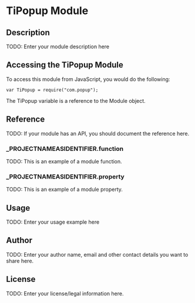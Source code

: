 # TiPopup Module

## Description

TODO: Enter your module description here

## Accessing the TiPopup Module

To access this module from JavaScript, you would do the following:

	var TiPopup = require("com.popup");

The TiPopup variable is a reference to the Module object.	

## Reference

TODO: If your module has an API, you should document
the reference here.

### ___PROJECTNAMEASIDENTIFIER__.function

TODO: This is an example of a module function.

### ___PROJECTNAMEASIDENTIFIER__.property

TODO: This is an example of a module property.

## Usage

TODO: Enter your usage example here

## Author

TODO: Enter your author name, email and other contact
details you want to share here. 

## License

TODO: Enter your license/legal information here.
